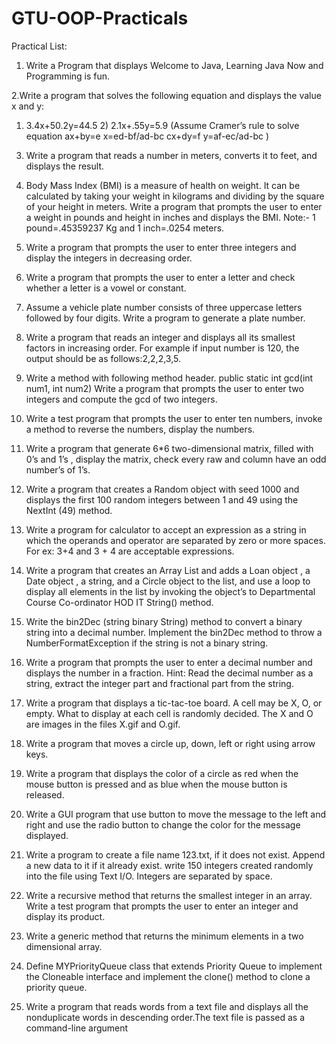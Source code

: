 # GTU-OOP-Practicals
Practical List:

1. Write a Program that displays Welcome to Java, Learning Java Now and Programming is fun.

2.Write a program that solves the following equation and displays the value x and y: 
 1) 3.4x+50.2y=44.5 2) 2.1x+.55y=5.9 (Assume Cramer’s rule to solve equation 
ax+by=e x=ed-bf/ad-bc 
cx+dy=f y=af-ec/ad-bc ) 

3. Write a program that reads a number in meters, converts it to feet, and displays the result.

4. Body Mass Index (BMI) is a measure of health on weight. It can be calculated by taking your 
weight in kilograms and dividing by the square of your height in meters. Write a program that 
prompts the user to enter a weight in pounds and height in inches and displays the BMI. 
Note:- 1 pound=.45359237 Kg and 1 inch=.0254 meters. 

5. Write a program that prompts the user to enter three integers and display the integers in decreasing 
order. 

6. Write a program that prompts the user to enter a letter and check whether a letter is a vowel or 
constant. 

7. Assume a vehicle plate number consists of three uppercase letters followed by four digits. Write a 
program to generate a plate number. 

8. Write a program that reads an integer and displays all its smallest factors in increasing order. For 
example if input number is 120, the output should be as follows:2,2,2,3,5. 

9. Write a method with following method header. 
public static int gcd(int num1, int num2) 
Write a program that prompts the user to enter two integers and compute the gcd of two integers. 

10. Write a test program that prompts the user to enter ten numbers, invoke a method to reverse the 
numbers, display the numbers. 

11. Write a program that generate 6*6 two-dimensional matrix, filled with 0’s and 1’s , display the 
matrix, check every raw and column have an odd number’s of 1’s. 

12. Write a program that creates a Random object with seed 1000 and displays the first 100 random 
integers between 1 and 49 using the NextInt (49) method. 

13. Write a program for calculator to accept an expression as a string in which the operands and 
operator are separated by zero or more spaces. 
For ex: 3+4 and 3 + 4 are acceptable expressions. 

14. Write a program that creates an Array List and adds a Loan object , a Date object , a string, and a 
Circle object to the list, and use a loop to display all elements in the list by invoking the object’s to 
Departmental Course Co-ordinator HOD IT
String() method. 

15. Write the bin2Dec (string binary String) method to convert a binary string into a decimal number. 
Implement the bin2Dec method to throw a NumberFormatException if the string is not a binary 
string. 

16. Write a program that prompts the user to enter a decimal number and displays the number in a 
fraction. 
Hint: Read the decimal number as a string, extract the integer part and fractional part from the 
string. 

17. Write a program that displays a tic-tac-toe board. A cell may be X, O, or empty. What to display at 
each cell is randomly decided. The X and O are images in the files X.gif and O.gif. 

18. Write a program that moves a circle up, down, left or right using arrow keys. 

19. Write a program that displays the color of a circle as red when the mouse button is pressed and as 
blue when the mouse button is released. 

20. Write a GUI program that use button to move the message to the left and right and use the radio 
button to change the color for the message displayed.

21. Write a program to create a file name 123.txt, if it does not exist. Append a new data to it if it 
already exist. write 150 integers created randomly into the file using Text I/O. Integers are 
separated by space. 

22. Write a recursive method that returns the smallest integer in an array. Write a test program that 
prompts the user to enter an integer and display its product. 

23. Write a generic method that returns the minimum elements in a two dimensional array. 

24. Define MYPriorityQueue class that extends Priority Queue to implement the Cloneable interface 
and implement the clone() method to clone a priority queue. 

25. Write a program that reads words from a text file and displays all the nonduplicate words in 
descending order.The text file is passed as a command-line argument
